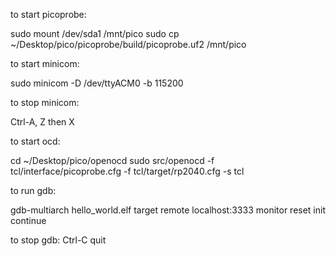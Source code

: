 to start picoprobe:

   sudo mount /dev/sda1 /mnt/pico
   sudo cp ~/Desktop/pico/picoprobe/build/picoprobe.uf2 /mnt/pico
   
to start minicom:

   sudo minicom -D /dev/ttyACM0 -b 115200

to stop minicom:

   Ctrl-A, Z then X
 
to start ocd:

   cd ~/Desktop/pico/openocd
   sudo src/openocd -f tcl/interface/picoprobe.cfg -f tcl/target/rp2040.cfg -s tcl

to run gdb:

   gdb-multiarch hello_world.elf
   target remote localhost:3333
   monitor reset init
   continue

to stop gdb:
   Ctrl-C
   quit

   
   